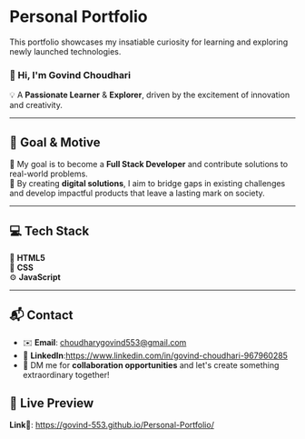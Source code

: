

# Personal Portfolio  
This portfolio showcases my insatiable curiosity for learning and exploring newly launched technologies.  

### 👋 Hi, I'm **Govind Choudhari**  
💡 A **Passionate Learner** & **Explorer**, driven by the excitement of innovation and creativity.  

---

## 🎯 **Goal & Motive**  
🌟 My goal is to become a **Full Stack Developer** and contribute solutions to real-world problems.  
🔧 By creating **digital solutions**, I aim to bridge gaps in existing challenges and develop impactful products that leave a lasting mark on society.  

---

## 💻 **Tech Stack**  
🚀 **HTML5**  
🎨 **CSS**  
⚙️ **JavaScript**  

---

## 📬 **Contact**  
* ✉️ **Email**: choudharygovind553@gmail.com 
* 🔗 **LinkedIn**:https://www.linkedin.com/in/govind-choudhari-967960285
* 🤝 DM me for **collaboration opportunities** and let's create something extraordinary together!

## 📸 Live Preview 
**Link🔗**: https://govind-553.github.io/Personal-Portfolio/
